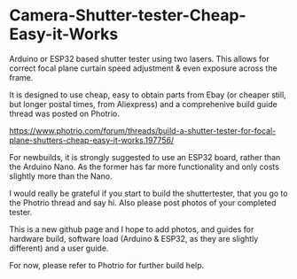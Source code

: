 # Camera-Shutter-tester-Cheap-Easy-it-Works
Arduino or ESP32 based shutter tester using two lasers. This allows for correct focal plane curtain speed adjustment &amp; even exposure across the frame.

It is designed to use cheap, easy to obtain parts from Ebay (or cheaper still, but longer postal times, from Aliexpress) and a comprehenive build guide thread was posted on Photrio.

https://www.photrio.com/forum/threads/build-a-shutter-tester-for-focal-plane-shutters-cheap-easy-it-works.197756/

For newbuilds, it is strongly suggested to use an ESP32 board, rather than the Arduino Nano. As the former has far more functionality and only costs slightly more than the Nano.

I would really be grateful if you start to build the shuttertester, that you go to the Photrio thread and say hi. Also please post photos of your completed tester.

This is a new github page and I hope to add photos, and guides for hardware build, software load (Arduino & ESP32, as they are slightly different) and a user guide.

For now, please refer to Photrio for further build help.
